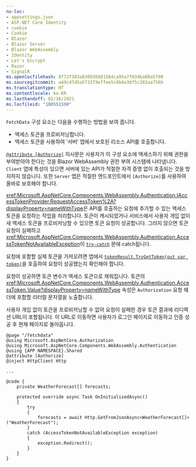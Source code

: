```yaml
---
no-loc:
- appsettings.json
- ASP.NET Core Identity
- cookie
- Cookie
- Blazor
- Blazor Server
- Blazor WebAssembly
- Identity
- Let's Encrypt
- Razor
- SignalR
ms.openlocfilehash: 8772f383a830936881564ca95a7f034ba08a5798
ms.sourcegitcommit: a49c47d5a573379effee5c6b6e36f5c302aa756b
ms.translationtype: HT
ms.contentlocale: ko-KR
ms.lasthandoff: 02/16/2021
ms.locfileid: "100551590"
---
```

`FetchData` 구성 요소는 다음을 수행하는 방법을 보여 줍니다.

* 액세스 토큰을 프로비저닝합니다.
* 액세스 토큰을 사용하여 ‘서버’ 앱에서 보호된 리소스 API를 호출합니다.

[`@attribute [Authorize]`](xref:mvc/views/razor#attribute) 지시문은 사용자가 이 구성 요소에 액세스하기 위해 권한을 부여받아야 한다는 것을 Blazor WebAssembly 권한 부여 시스템에 나타냅니다. `Client` 앱에 특성이 있으면 서버에 있는 API가 적절한 자격 증명 없이 호출되는 것을 방지하지 않습니다. 또한 `Server` 앱은 적절한 엔드포인트에서 `[Authorize]`를 사용하여 올바로 보호해야 합니다.

<xref:Microsoft.AspNetCore.Components.WebAssembly.Authentication.IAccessTokenProvider.RequestAccessToken%2A?displayProperty=nameWithType>은 API를 호출하는 요청에 추가할 수 있는 액세스 토큰을 요청하는 작업을 처리합니다. 토큰이 캐시되었거나 서비스에서 사용자 개입 없이 새 액세스 토큰을 프로비저닝할 수 있으면 토큰 요청이 성공합니다. 그러지 않으면 토큰 요청이 실패하고 <xref:Microsoft.AspNetCore.Components.WebAssembly.Authentication.AccessTokenNotAvailableException>이 [`try-catch`](/dotnet/csharp/language-reference/keywords/try-catch) 문에 catch됩니다.

요청에 포함할 실제 토큰을 가져오려면 앱에서 [`tokenResult.TryGetToken(out var token)`](xref:Microsoft.AspNetCore.Components.WebAssembly.Authentication.AccessTokenResult.TryGetToken%2A)을 호출하여 요청이 성공했는지 확인해야 합니다.

요청이 성공하면 토큰 변수가 액세스 토큰으로 채워집니다. 토큰의 <xref:Microsoft.AspNetCore.Components.WebAssembly.Authentication.AccessToken.Value?displayProperty=nameWithType> 속성은 `Authorization` 요청 헤더에 포함할 리터럴 문자열을 노출합니다.

사용자 개입 없이 토큰을 프로비저닝할 수 없어 요청이 실패한 경우 토큰 결과에 리디렉션 URL이 포함됩니다. 이 URL로 이동하면 사용자가 로그인 페이지로 이동하고 인증 성공 후 현재 페이지로 돌아옵니다.

```razor
@page "/fetchdata"
@using Microsoft.AspNetCore.Authorization
@using Microsoft.AspNetCore.Components.WebAssembly.Authentication
@using {APP NAMESPACE}.Shared
@attribute [Authorize]
@inject HttpClient Http

...

@code {
    private WeatherForecast[] forecasts;

    protected override async Task OnInitializedAsync()
    {
        try
        {
            forecasts = await Http.GetFromJsonAsync<WeatherForecast[]>("WeatherForecast");
        }
        catch (AccessTokenNotAvailableException exception)
        {
            exception.Redirect();
        }
    }
}
```
